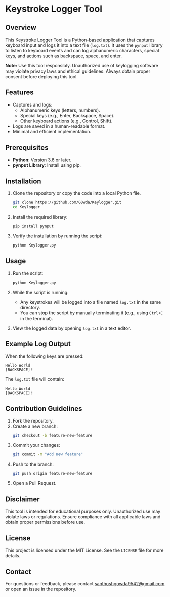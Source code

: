 # Keystroke Logger Tool

## Overview
This Keystroke Logger Tool is a Python-based application that captures keyboard input and logs it into a text file (`log.txt`). It uses the `pynput` library to listen to keyboard events and can log alphanumeric characters, special keys, and actions such as backspace, space, and enter.

**Note:** Use this tool responsibly. Unauthorized use of keylogging software may violate privacy laws and ethical guidelines. Always obtain proper consent before deploying this tool.

## Features
- Captures and logs:
  - Alphanumeric keys (letters, numbers).
  - Special keys (e.g., Enter, Backspace, Space).
  - Other keyboard actions (e.g., Control, Shift).
- Logs are saved in a human-readable format.
- Minimal and efficient implementation.

## Prerequisites
- **Python**: Version 3.6 or later.
- **pynput Library**: Install using pip.

## Installation
1. Clone the repository or copy the code into a local Python file.
   ```bash
   git clone https://github.com/G0wda/Keylogger.git
   cd Keylogger
   ```

2. Install the required library:
   ```bash
   pip install pynput
   ```

3. Verify the installation by running the script:
   ```bash
   python Keylogger.py
   ```

## Usage
1. Run the script:
   ```bash
   python Keylogger.py
   ```

2. While the script is running:
   - Any keystrokes will be logged into a file named `log.txt` in the same directory.
   - You can stop the script by manually terminating it (e.g., using `Ctrl+C` in the terminal).

3. View the logged data by opening `log.txt` in a text editor.


## Example Log Output
When the following keys are pressed:
```
Hello World
[BACKSPACE]!
```
The `log.txt` file will contain:
```
Hello World
[BACKSPACE]!
```

## Contribution Guidelines
1. Fork the repository.
2. Create a new branch:
   ```bash
   git checkout -b feature-new-feature
   ```
3. Commit your changes:
   ```bash
   git commit -m "Add new feature"
   ```
4. Push to the branch:
   ```bash
   git push origin feature-new-feature
   ```
5. Open a Pull Request.

## Disclaimer
This tool is intended for educational purposes only. Unauthorized use may violate laws or regulations. Ensure compliance with all applicable laws and obtain proper permissions before use.

## License
This project is licensed under the MIT License. See the `LICENSE` file for more details.

## Contact
For questions or feedback, please contact santhoshgowda9542@gmail.com or open an issue in the repository.
